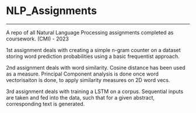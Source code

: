 # NLP_Assignments

************************************************************************************************************************************************************************

A repo of all Natural Language Processing assignments completed as coursework. (CMI) - 2023 

1st assignment deals with creating a simple n-gram counter on a dataset storing word prediction probabilities using a basic frequentist approach.

2nd assignment deals with word similarity. Cosine distance has been used as a measure. Principal Component analysis is done once word vectorisaiton is done, to apply similarity 
measures on 2D word vecs. 

3rd assignment deals with training a LSTM on a corpus. Sequential inputs are taken and fed into the data, such that for a given abstract, corresponding text is generated.
